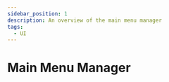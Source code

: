 ```yaml
---
sidebar_position: 1
description: An overview of the main menu manager
tags:
  - UI
---
```


# Main Menu Manager
